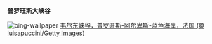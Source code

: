 
**普罗旺斯大峡谷**

![bing-wallpaper](https://www.bing.com/th?id=OHR.VerdonCanyon_ZH-CN8872507857_1920x1080.jpg)
[韦尔东峡谷，普罗旺斯-阿尔卑斯-蓝色海岸，法国 (© luisapuccini/Getty Images)](https://www.bing.com/search?q=%E9%9F%A6%E5%B0%94%E4%B8%9C%E5%B3%A1%E8%B0%B7&amp;form=hpcapt&amp;mkt=zh-cn)
  